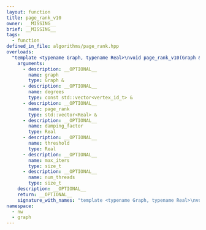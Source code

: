 ```yaml
---
layout: function
title: page_rank_v10
owner: __MISSING__
brief: __MISSING__
tags:
  - function
defined_in_file: algorithms/page_rank.hpp
overloads:
  "template <typename Graph, typename Real>\nvoid page_rank_v10(Graph &, const std::vector<vertex_id_t> &, std::vector<Real> &, Real, Real, size_t, size_t)":
    arguments:
      - description: __OPTIONAL__
        name: graph
        type: Graph &
      - description: __OPTIONAL__
        name: degrees
        type: const std::vector<vertex_id_t> &
      - description: __OPTIONAL__
        name: page_rank
        type: std::vector<Real> &
      - description: __OPTIONAL__
        name: damping_factor
        type: Real
      - description: __OPTIONAL__
        name: threshold
        type: Real
      - description: __OPTIONAL__
        name: max_iters
        type: size_t
      - description: __OPTIONAL__
        name: num_threads
        type: size_t
    description: __OPTIONAL__
    return: __OPTIONAL__
    signature_with_names: "template <typename Graph, typename Real>\nvoid page_rank_v10(Graph & graph, const std::vector<vertex_id_t> & degrees, std::vector<Real> & page_rank, Real damping_factor, Real threshold, size_t max_iters, size_t num_threads)"
namespace:
  - nw
  - graph
---
```

